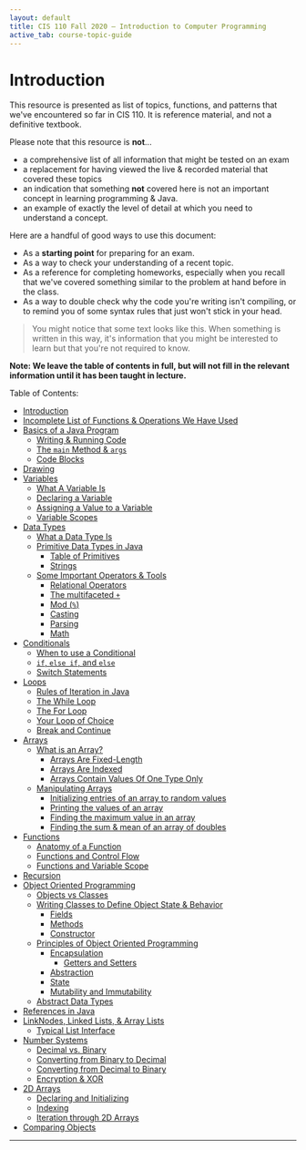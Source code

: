 ```yaml
---
layout: default
title: CIS 110 Fall 2020 — Introduction to Computer Programming
active_tab: course-topic-guide
---
```


# Introduction
This resource is presented as list of topics, functions, and patterns that we've encountered so far in CIS 110. It is reference material, and not a definitive textbook.

Please note that this resource is **not**...
- a comprehensive list of all information that might be tested on an exam
- a replacement for having viewed the live & recorded material that covered these topics
- an indication that something **not** covered here is not an important concept in learning programming & Java.
- an example of exactly the level of detail at which you need to understand a concept.

Here are a handful of good ways to use this document:
- As a **starting point** for preparing for an exam.
- As a way to check your understanding of a recent topic.
- As a reference for completing homeworks, especially when you recall that we've covered something similar to the problem at hand before in the class.
- As a way to double check why the code you're writing isn't compiling, or to remind you of some syntax rules that just won't stick in your head.

> You might notice that some text looks like this. When something is written in this way, it's information that you might be interested to learn but that you're not required to know. 

**Note: We leave the table of contents in full, but will not fill in the relevant information until it has been taught in lecture.**

Table of Contents:
- [Introduction](#introduction)
- [Incomplete List of Functions & Operations We Have Used](#incomplete-list-of-functions--operations-we-have-used)
- [Basics of a Java Program](#basics-of-a-java-program)
  - [Writing & Running Code](#writing--running-code)
  - [The `main` Method & `args`](#the-main-method--args)
  - [Code Blocks](#code-blocks)
- [Drawing](#drawing)
- [Variables](#variables)
  - [What A Variable Is](#what-a-variable-is)
  - [Declaring a Variable](#declaring-a-variable)
  - [Assigning a Value to a Variable](#assigning-a-value-to-a-variable)
  - [Variable Scopes](#variable-scopes)
- [Data Types](#data-types)
  - [What a Data Type Is](#what-a-data-type-is)
  - [Primitive Data Types in Java](#primitive-data-types-in-java)
    - [Table of Primitives](#table-of-primitives)
    - [Strings](#strings)
  - [Some Important Operators & Tools](#some-important-operators--tools)
    - [Relational Operators](#relational-operators)
    - [The multifaceted `+`](#the-multifaceted-)
    - [Mod (`%`)](#mod-)
    - [Casting](#casting)
    - [Parsing](#parsing)
    - [Math](#math)
- [Conditionals](#conditionals)
  - [When to use a Conditional](#when-to-use-a-conditional)
  - [`if`, `else if`, and `else`](#if-else-if-and-else)
  - [Switch Statements](#switch-statements)
- [Loops](#loops)
  - [Rules of Iteration in Java](#rules-of-iteration-in-java)
  - [The While Loop](#the-while-loop)
  - [The For Loop](#the-for-loop)
  - [Your Loop of Choice](#your-loop-of-choice)
  - [Break and Continue](#break-and-continue)
- [Arrays](#arrays)
  - [What is an Array?](#what-is-an-array)
    - [Arrays Are Fixed-Length](#arrays-are-fixed-length)
    - [Arrays Are Indexed](#arrays-are-indexed)
    - [Arrays Contain Values Of One Type Only](#arrays-contain-values-of-one-type-only)
  - [Manipulating Arrays](#manipulating-arrays)
    - [Initializing entries of an array to random values](#initializing-entries-of-an-array-to-random-values)
    - [Printing the values of an array](#printing-the-values-of-an-array)
    - [Finding the maximum value in an array](#finding-the-maximum-value-in-an-array)
    - [Finding the sum & mean of an array of doubles](#finding-the-sum--mean-of-an-array-of-doubles)
- [Functions](#functions)
  - [Anatomy of a Function](#anatomy-of-a-function)
  - [Functions and Control Flow](#functions-and-control-flow)
  - [Functions and Variable Scope](#functions-and-variable-scope)
- [Recursion](#recursion)
- [Object Oriented Programming](#object-oriented-programming)
  - [Objects vs Classes](#objects-vs-classes)
  - [Writing Classes to Define Object State & Behavior](#writing-classes-to-define-object-state--behavior)
    - [Fields](#fields)
    - [Methods](#methods)
    - [Constructor](#constructor)
  - [Principles of Object Oriented Programming](#principles-of-object-oriented-programming)
    - [Encapsulation](#encapsulation)
      - [Getters and Setters](#getters-and-setters)
    - [Abstraction](#abstraction)
    - [State](#state)
    - [Mutability and Immutability](#mutability-and-immutability)
  - [Abstract Data Types](#abstract-data-types)
- [References in Java](#references-in-java)
- [LinkNodes, Linked Lists, & Array Lists](#linknodes-linked-lists--array-lists)
  - [Typical List Interface](#typical-list-interface)
- [Number Systems](#number-systems)
  - [Decimal vs. Binary](#decimal-vs-binary)
  - [Converting from Binary to Decimal](#converting-from-binary-to-decimal)
  - [Converting from Decimal to Binary](#converting-from-decimal-to-binary)
  - [Encryption & XOR](#encryption--xor)
- [2D Arrays](#2d-arrays)
  - [Declaring and Initializing](#declaring-and-initializing)
  - [Indexing](#indexing)
  - [Iteration through 2D Arrays](#iteration-through-2d-arrays)
- [Comparing Objects](#comparing-objects)

---
<!-- 
# Incomplete List of Functions & Operations We Have Used
- Basic operations:
  - Arithmetic
    - `+, -, *, /` on numeric types
    - `%`, the [mod operator](#mod-) for numeric types
  - Logical
    - `&&`, `||` for booleans
  - Relational
    - `==, !=` for all primitive data types
    - `<, >, <=, =>` for numeric primitive types
- `Math` operations
  - `Math.pow` for exponentiation (don't use for squaring, though!)
  - `Math.sqrt` for square roots
  - `Math.abs` for absolute values
  - `Math.min`, `Math.max` for finding the smaller/larger of two values
- `PennDraw` functions
  - These are numerous, so review [our PennDraw guide](https://www.cis.upenn.edu/~cis110/current/resources/penndraw.html) for the full listing
  - `PennDraw.setPenColor`, `PennDraw.setPenRadius` for changing drawing properties
  - `PennDraw.clear` to clear the screen, draw backgrounds
  - `PennDraw.setScale`, `PennDraw.setXScale`, `PennDraw.setYScale` for changing drawing scales.
  - Shapes range from simple (`PennDraw.point`) to complex (`PennDraw.polygon`)
  - `PennDraw.enableAnimation` and `PennDraw.advance` are essential for animation
  - Interactivity:
    - `PennDraw.mousePressed`, `PennDraw.mouseX`, and `PennDraw.mouseY` for mouse inputs
    - `PennDraw.hasNextKeyTyped` and `PennDraw.nextKeyTyped` for keyboard inputs
- Reading inputs with `In`
  - `isEmpty` for checking if there is anything left to read in the file
  - `readInt, readDouble, readBoolean, readString, readLine` all read & parse the next single value in the file as the desired data type. These all read one value at a time.
  - `readAll` consumes the rest of the text in the file and returns it to you as a (potentially very long) `String`.
- Printing
  - `System.out.println` prints its input, followed by a line break (an `'\n'` character).
  - `System.out.print` prints its input exactly, with no space add afterwards.
- Arrays
  - `arr.length` evaluates to the length of the array `arr` as an `int`.
  - `arr[i]` evaluates to the value stored at index `i` within array `arr`.
- `String`s
  - `+` is used for _concatenating_ a value with a `String`. More on this [here.](#the-multifaceted-)
  - `s.length()` returns the length of the `String` as an `int`.
  - `s.charAt(i)` returns the `char` at index `i` in `String s`.
  - `s.toUpperCase()` and `s.toLowerCase()` return a new `String` with all alphabetic `char`s in `s` converted to uppercase and lowercase, respectively.  

---
# Basics of a Java Program

## Writing & Running Code
- Java code is written in `.java` files.
- Code must be compiled before it can be run.
  - To compile your code, press the "Compile" button on the top bar in Codio.
  - Every time you change your code, you must re-compile your code before running it so that the changes are executed.
- To run a Java program that has been compiled, you must meet several important criteria. If the program is `ExampleFile.java`, then the layout of the program must match the following:
  ```java
  // This file is named ExampleFile.java
  public class ExampleFile {
      // Other code & functions can come before or after main, too
      public static void main(String[] args) {
          ...
      }
      // Other code & functions can come before or after main, too
  }
  ```
  - Specifically, the name of the file and the top-level class name must match.
  - Additionally, the program needs a main function to be run directly.
- A program, once compiled, can be run with `java ExampleFile` from the Codio terminal, optionally passing in command line arguments as well.

## The `main` Method & `args`
This is the entry point to a program. That is, when you run `java Apples fuji macintosh pink-lady`, you're doing the following:
- Java finds the method defined as `public static void main(String[] args)` from `Apples.java`
- The execution of the program starts at the beginning of the `main` method, and continues until `main` returns, including any potential method calls in `main`.
- The input argument to `main` called `args` is an array of Strings representing the list of arguments passed in from the run command. In this case, `args` would be equal to `{"fuji", "macintosh", "pink-lady"}`
  - `args` is always an array of `String`s. If you intend to interpret the input as numbers, you'll need to use _parsing_ on the relevant members of `args` (`Integer.parseInt(s)`, `Double.parseDouble(s)`).

## Code Blocks
Java programs are essentially sequences of nested code blocks. Code blocks are groups of lines of code that live between an open brace (this character: `{` ) and its corresponding close brace (this character: `}`). Note that a block of code does not necessarily end at the first `}` character following a `{` character in the case of nested code.  
An illustration follows, with each comment specifying which code block that line would belong to. Note the fact that code blocks can nest, and how this is represented here with the decimal notation (block 1.2.1 is the first block inside the second block inside the first block, for example).
```java
public class CodeBlockExample {
  // BLOCK 1
  public static void main(String[] args) {
    // BLOCK 1.1
    for (...) {
      // BLOCK 1.1.1
    }
    // BLOCK 1.1
    while (...) {
      // BLOCK 1.1.2
    }
    // BLOCK 1.1
  }
  // BLOCK 1

  public static int tester() {
    // BLOCK 1.2
    for (...) {
      // BLOCK 1.2.1
    }
    return 0; // BLOCK 1.2
    // BLOCK 1.2
  }
}
```

# Drawing
A complete reference to drawing with PennDraw is [already available on the course site.](https://www.cis.upenn.edu/~cis110/current/resources/penndraw.html) Some key points:
- The default coordinate system for PennDraw canvases has `(0, 0)` in the bottom left corner and `(1, 1)` at the top right corner. You can use `PennDraw.setScale()` to change this as makes sense to your program.
- All shapes (from points to polygons) are drawn to the color specified by the PennDraw `penColor`. To change the color of a shape, you must add a call to `PennDraw.setPenColor()` at some point before the line where you draw the shape.
- Animation is disabled by default.
  - A call to `PennDraw.enableAnimation(frameRate)` turns on animation at the specified framerate. 
  - If animations are enabled, nothing will be actually drawn to the screen until `PennDraw.advance()` is called. When this function is called, any shape or text drawing commands run since the last call to `advance()` will have their outputs drawn to the screen.
- PennDraw also allows you to capture user input through mouse clicks and key presses. The protocols for these steps are listed [here](https://www.cis.upenn.edu/~cis110/current/resources/penndraw.html#keyboard-and-mouse) and you should take care to familiarize yourself with them.
  - Mouse presses are simple to read: calling `mousePressed()` works regardless of the previous user inputs and represents the state of the mouse at the current frame.
  - PennDraw tracks all key presses and saves them for you until you ask for them. Following the examples of how to use `hasNextKeyTyped()` and `nextKeyTyped()` are important for understanding how to read sequences of user input, which stores the state from previous frames.

# Variables

## What A Variable Is
Variables are just names for individual pieces of data in Java. You provide the name and type of a variable to Java, and Java will keep track of that name for you. You can then assign (and reassign) data to the variable for later use. Variables in Java are mutable, meaning that you are able to change the values that the variables contain. This is the big reason why they are so useful!

## Declaring a Variable
The syntax for declaring a variable is a two part statement: `type name`, where `type` is the data type of the variable and `name` is the name of the variable. When a variable is declared without having a value assigned to it, the variable will have a default value. The default value depends on the data type that variable, but the result is that whenever you reference the variable after it is declared, it will have some (potentially `null` value). Once a variable has been declared, it is not possible to declare a variable of the same name in the same scope.  
Some examples:
```java
int x;
double y;
String lastName;
char middleInitial;
boolean isFinished;
```

## Assigning a Value to a Variable
This is done with the use of the assignment operator, `=`. The syntax for assigning a value to a variable is: providing the name of the variable, followed by the assignment operator, followed by an expression that will be the new value of the variable (examples to follow). It is possible to assign a value to a variable at the moment it is declared, although this is not required. This means that it is possible to assign to a variable when or after it is declared, but it is not possible to assign a value to a name of a variable that has never been declared. Variables can also be assigned in terms of themselves, and this is a powerful asset in the case of trying to count or store intermediate results of computation.  
Some examples:
```java
int age = 53;
double y;
y = age * 2.5;
String lastName;
lastName = "Fouh";
middleInitial = (char) (middleInitial + 2);
boolean isFinished;
isFinished = !isFinished;
```

## Variable Scopes
The scope of a variable is the set of lines in the Java program where Java will recognize the name of that variable. A variable is generally in scope for the entire code block in which it is defined following its definition, and it is also in scope for all code blocks nested inside after its definition.  
```java
public static void main(String[] args) {
  // x is not in scope
  System.out.println("not yet");
  boolean x = true; // x begins scope here
  while (x) {
    // this is a nested code block within the previous one
    x = false; // x is in scope here
    System.out.println("Just once.");
  }
  // we're back in the original block; x is in scope
  System.out.println(x);
} // x's original code block ends.
// x is not in scope here

public static int tester() {
  // x is not in scope here
}
```

# Data Types

## What a Data Type Is
In Java, **every expression that stores or calculates to a value has a data type**. A data type is a formal classification for how Java represents and handles any piece of information. This is a broad and almost philosophical definition. A more practical one looks like this: a data type in Java is a definition of the range that a particular value can belong to, and what operations are valid to perform on that value. Operators and functions in Java specify what data types they can work with. If you are not careful with tracking the data types of the inputs to different functions and operators, you can end up with code that won't compile.

## Primitive Data Types in Java
There are a number of primitive Data Types available in Java. To say that a data type is primitive means that the type is predefined by Java to be included in the language. In this class we focus on studying four primitive data types: `boolean`, `char`, `int`, and `double`. In addition, we are also heavily interested in the `String` Data Type which, while not technically a primitive one, can be used in many similar ways to the primitive data types.

### Table of Primitives

|Data Type|Range|Default|Usage|Key Operations (not exhaustive)|
|---------|-----|-------|-----|-------------------------------|
|`int`|[-32,768, 32,767]|0|integers|+,-,*,/,%,>,<,<=,=>,==,!=|
|`double`|a very negative number up to a very positive number|0.0|numbers, including fractional parts|+,-,*,/,%,>,<,<=,=>,==,!=|
|`boolean`|{`true`, `false`}|`false`|truth values|==, !=, !, && , \|\||
|`char`|[0, 65535]|0, or `'\u0000'`|single characters of text (letters, numbers, punctuation, spaces) represented as small integers|similar to `int`|

### Strings
`String`s are effectively sequences of `char`s. The default value of a `String` is `null` (more on this later). `String`s are how we represent text and language in Java. The operations defined on `String`s are numerous, but an important basic one is the `+` operator, which represents concatenation when applied to one or more `String`s. 

`String`s are immutable in Java, meaning that when you perform some operation on a `String`, an entirely new `String` will be returned. 
```java
String first = "Maya";
String second = first.toUpperCase(); // Capitalize all letters in string

System.out.println("first is still " + first);
System.out.println("second is " + second);
```
Running the above code demonstrates that `String first` was unchanged after the call to `toUpperCase()`:
```bash
> first is still Maya
> second is MAYA
```

## Some Important Operators & Tools
Many of the operators available for each data type will prove useful at some point. This section represents a brief overview of some of these, as well as other function tools. For a more complete overview of the behaviors of operations among different types, make sure to look at the exercises at the end of [this presentation](https://www.cis.upenn.edu/~cis110/current/lectures/1VariablesDataTypes.pdf).

### Relational Operators
All of `>,<,<=,=>,==,!=` are operators that accept two values of primitive data types and return a `boolean` result. These comparison tools are often essential for defining the control flow of your programs in `if` statements and in loops.

### The multifaceted `+`
- When `+` is used between two numeric types (`int` and `double`), the resulting operation _addition_. If a `double` is in the mix, then the resulting type will be `double`; otherwise, `int`.
- When `+` is used between one `String` and any other primitive type, the result is *concatenation*.
  Concatenation converts the other data type in the operation to a `String` representation and then appends that to the other `String`.  
  ```java
  boolean b = false;
  String str = "hoods";
  System.out.println(b + str);
  // Output: "falsehoods"
  ```
 - `+` can be used as addition between a `char` and another `char` or an `int`. This uses the underlying integer representation of the `char` to do the arithmetic. Using an `int` in this operation gives the output type `int`

### Mod (`%`)
Another name for mod would be "remainder after division". Major uses for this operation include constraining `int`s to wrap around within a certain range, testing for whether a number is even or odd, or checking to see if a number is a multiple of another. Remember that `%` with one negative argument leads to a negative result.

### Casting
_Casting_ is the process of interpreting a value of some data type as a different data type. In this course, when we refer to casting we are referring to the manual process of converting from a type with a wider range of values into a type with a smaller range of values.
```java
int justTheInt = (int) 51.564;
char asLetter = (char) justTheInt;
```
> Although we usually refer to it as "type promotion" in CIS 110, some sources will refer to conversions going in the other direction as casting, too. This is the automatic process of converting a `char` into an `int` or an `int` into a `double` that Java will do for you. This works automatically when the original type is "smaller" than the new, "larger" type.

### Parsing
_Parsing_ is the process of interpreting the value of a `String` as a representation of a value in some other data type. The primary ways that we use parsing with respect to data types are with the following two examples:  
```java
int fromString42 = Integer.parseInt("42");
double fromStringThreePointOneFour = Double.parseDouble("3.14159265");
```

### Math
The basic arithmetic operators represent only a small fraction of the math that you can do in Java. Using the `Math` library, operations like `abs`, `min`, `max`, trigonometric functions, exponentiation, `round`, and `random` are available. There's a good listing of these at the end of [this presentation](https://www.cis.upenn.edu/~cis110/current/lectures/1VariablesDataTypes.pdf).

# Conditionals
Conditionals are the simplest means we have to influence control flow in our programs. By default, Java programs execute sequentially, with each line being run in the order it's written. When you add conditionals to your program, you decide among several options for which lines of code to be run next based on the state of some specified values.

## When to use a Conditional
- To match some value to one out of several possible values
- To make a choice about what to do based on user input
- To make a decision about whether to break out of a loop
- To check to see if you've hit some special state, perhaps 

## `if`, `else if`, and `else`
Control flow can be influenced using if, else if, and else statements. 

- An if statement consists of the `if` keyword, a condition, and a body. The condition is an expression, possibly containing several values and variables, that evaluates to a boolean. 
  - If the condition evaluates to `true`, then the code in the body of the if statement is executed. - If not, then the code is skipped entirely.  
- An else if statement is exactly like an if statement in syntax (it requires a condition and a body), with the only difference being that the required keyword is `else if` (rather than `if` alone). 
  - An else if statement can only be used directly following an if statement or another else if statement. 
  - When the condition of the else if statement evaluated to `true` **and all previous if and else if statements were not executed**, the body of the statement will be executed. 
- An else statement is slightly different. Only the `else` keyword is required, along with a body. 
  - An else statement can only be used *once* directly following an if statement or an else if statement
  - The body of an else statement will be executed only if all previous if and else if statements failed to execute.

```java
if (x > y || a == c) {
  System.out.println("Hello");
} else if (x == y) {
  System.out.println("Goodbye");
} else if (x < y) {
  System.out.println("So long");
} else {
  System.out.println("Farewell");
}

// These next if statements are unrelated to the first chain and to each other.
// Either of them will be run when their conditions are true, independent of prior conditionals.
if (u && i) {
  return 10;
}
if (me && u) {
  return 20;
}
```

## Switch Statements
Switch statements are conditionals designed for the purpose of checking the value of some variable or expression against several enumerated outcomes. We do not require you to use a switch statement in this class, although you are certainly welcome to. An example that demonstrates the complete syntax of a switch statement is presented here.

```java
switch (name) {
  case "Harry": case "Eric":
    title = "Professor";
    break;
  case "Jules": case "Michael": case "Gian": case "Ben":
    title = "Head TA";
    break;
  default:
    System.out.println("Name not matched, default case used");
    title = "TA";
    break;
}
```
This example checks to see if `name` is the name of a professor, a head TA, or a TA.

# Loops
Loops are the way that we implement iteration in Java. They are the tools by which we are able to write programs that perform one task many, many times. It is from this ability to write in repetition (with controlled variation) that the power of computation emerges.  

## Rules of Iteration in Java

Any loop that we use in Java is controlled by three components:
1. **An initialization** of a loop control variable (or perhaps several variables).
2. **A termination condition** defined over the control variable(s). When the loop control variable reaches a particular value or state, the termination condition will evaluate to `false` and the iteration of the `loop` will stop. 
3. **A modification** of the loop control variable(s). By modifying the control variable(s), we can eventually reach the state outlined in the termination condition, indicating that the loop should cease repeating.

## The While Loop
As outlined in the previous section, a while loop must include an initialization component, a termination condition, and a modification step.  
```java
int i = 40; // initialization (i is the loop control variable)
while (i > 0) { // termination condition
  System.out.println(i);
  i--; // modification step
}

boolean hasPressed = false; // initialization (hasPressed is the loop control variable)
while (!hasPressed) { // termination condition
  PennDraw.filledRectangle(...);
  if (PennDraw.mousePressed()) {
    hasPressed = true; // modification
  }
}
```
Some takeaways from these two examples:
- You will usually need to perform the initialization step outside of the body of the loop. Otherwise, loop control variable will have its value reset every iteration of the loop, leading to bugs.
- The termination condition is the only essential component of iteration that's actually required by the syntax of the while loop.
- The loop control variable need not be modified every iteration of the while loop, although sometimes it makes sense to. Compare how many times `hasPressed` would be changed with how many times `i` would be changed.

The termination condition is checked before every iteration of the loop, including before the (potential) first iteration.
## The For Loop
A for loop must again include an initialization step, a termination condition, and a modification. Unlike a while loop, though, a for loop has space for these steps built into its very syntax.
```java
//  |INITIALIZATION   | TERMINATION COND. | MODIFICATION|
for (String line = "."; line.length() < 10; line += '.') {
  System.out.println(line);
}

//  |INIT.         | TERM. |  MODIF.|
for (double k = 100; k == 1; k /= 10) {
  System.out.println(k);
}

//  |INIT.    | TERM.          | MOD|
for (int i = 0; i < args.length; i++) {
  System.out.println(args[i]);
}
```

A variable initialized during the intialization step is in scope only in the body of the loop. The termination condition is checked before every iteration of the loop, including before the (potential) first iteration. The modification step is performed after each iteration. 
## Your Loop of Choice
It is possible to convert a loop of one variety into an equivalent loop of the other variety. This is always true, although it usually is somewhat more natural to use one type in certain circumstances.

It's often more natural to write a **while loop** when:
- You're doing animation
- You're waiting indefinitely for user input
- The purpose of your iteration is not to traverse over some data of fixed length, or you're traversing over some data that has an unknown length
- You will perform different modification steps over the course of the loop execution based on different states

It's often more natural to write a **for loop** when:
- You're looping over the indices of data of some fixed length
- You need to generate a range of numbers
- You have a specific number of times that you want your loop to execute.

Perhaps the most salient point here: if your problem can be phrased as "examine every x in y" or "for every element of this array/this string, do something", this is a good sign that a for loop would fit nicely. These are just general guidelines, and you should keep in mind that you can always make either loop work. 

## Break and Continue
_break_ is a statement that, when executed in the body of a loop, causes that loop to immediately stop executing. The current iteration is halted, and no further iterations are executed. The control of the program resumes immediately after the body of the loop.

_continue_ is a statement that, when executed in the body of a loop, causes that iteration of the loop to immediately cease. In the case of the for loop, this causes the modification step to be applied. As long as the termination condition has not been met, the next iteration of the loop will commence.

`break` exits a loop entirely, `continue` skips to the next iteration.

# Arrays

## What is an Array?
In Java, an array is an fixed-length, indexed sequence of values that are all of the same type. Each value in this sequence can be modified and overwritten. An array is a data type of its own, and the type of an array is different from the type of the elements it contains. In particular, `int x = 4;` defines a variable of type `int`, whereas `int[] xs = {3, 4, 5};` defines a variable of type `int[]` (note the difference in brackets). 

```java
int[] ages = new int[320]; // an array of 320 ints
ages = new int[60]; // a new array of 60 ints. It is valid to store a new array in ages.

double[] xPositions = new double[10];

String[] suits = {"spades", "hearts", "diamonds", "clubs"};
```

### Arrays Are Fixed-Length
When you create an array, you must also specify its length. This can be done with implicit initialization (e.g. `new char[4]`) or explicit (e.g. `{4, 3, 2, 1}`). In both of these example cases, the arrays have a length of 4. It is not possible to add another element to this array without first creating a new, larger array.

### Arrays Are Indexed
Arrays in Java are 0-indexed, meaning that we refer to the first element of an array as being at index 0. Using `.length` on the end of the array, we have an expression for the length of an array. If we have some array `arr`, and we say that `n` is equal to `arr.length`, then each integer between `0` and `n` (but not including `n`) is a valid index for that array. 

The syntax for indexing into arrays in Java is to append `[index]` to the end of a variable containing an array. Taking our example from above with `suits`:

```java
String[] suits = {"spades", "hearts", "diamonds", "clubs"};
```

Then the following table represents the indices of `suits`:

|Index|Value|
|-----|-----|
|`suits[0]`|`"spades"`|
|`suits[1]`|`"hearts"`|
|`suits[2]`|`"diamonds"`|
|`suits[3]`|`"clubs"`|
|`suits[4]`, `suits[5]`, ... |Leads to `ArrayIndexOutOfBoundsException`|
|`suits[-1]`, `suits[-2]`, ... |Leads to `ArrayIndexOutOfBoundsException`|

### Arrays Contain Values Of One Type Only
When an array is initialized without explicit values, we use the syntax `new type[length]`, where `type` represents some valid data type (`String`, `boolean`, etc). The array that is created thus has the data type `type[]`, which reads in English as "an array of `type`s" or a "`type` array". This new array can only contain values of data type `type` from now on.  
This also means that when initializing arrays with explicit values, those explicit values must all be of the same type.  
When declaring a variable that will contain an array, you must declare the variable of the correct type. Refer the previous examples under "What is an Array?".

## Manipulating Arrays
Presented here are a few examples of how to manipulate arrays. These are taken directly from the website of the course's textbook. All credit to Sedgewick and Wayne. Refer to the [booksite's section on arrays](https://introcs.cs.princeton.edu/java/14array/) for a fuller listing of patterns related to using arrays.

### Initializing entries of an array to random values
```java
int n = 5;
double[] a = new double[n];
for (int i = 0; i < n; i++) {
    a[i] = Math.random();
}
```

### Printing the values of an array
Assumes the existence of some array `a`, like the one from the first example.
```java
System.out.println("a[]");
System.out.println("-------------------");
for (int i = 0; i < n; i++) {
    System.out.println(a[i]);
}
System.out.println();
System.out.println("a = " + a);
System.out.println();
```

### Finding the maximum value in an array
Assumes the existence of some array `a`, like the one from the first example.
```java
double max = Double.NEGATIVE_INFINITY;
for (int i = 0; i < n; i++) {
    if (a[i] > max) max = a[i];
}
System.out.println("max = " + max);
```

### Finding the sum & mean of an array of doubles
Assumes the existence of some array `a`, like the one from the first example.
```java
double sum = 0.0;
for (int i = 0; i < n; i++) {
    sum += a[i];
}
System.out.println("average = " + sum / n);
```

# Functions
Functions (or methods) are the basic building blocks of Java programs. `main` is a function, `Math.abs` is a function, `PennDraw.filledRectangle` is a function, and you can write your own functions. In CIS 110, we use the terms "function" and "method" to refer to the same thing. Both the term "function" and the term "method" have broader and diverging meanings outside of the scope of the course, but in CIS 110 we can use them interchangably. 

> In JavaScript, it's not the case that every function is a method although the reverse is basically true. Going by the definitions outlined in, say, [Cornell's CS1130 Course](http://www.cs.cornell.edu/courses/cs1130/2012sp/1130selfpaced/module2/module2part1/methodHeaders.html), Java has it so that not every method is a function even though every function is indeed a method. This is vague notation.

Functions in Java are similar to functions in mathematics. Fundamentally, functions are tools that take some inputs, do some work based on the inputs, and produce some output. 

## Anatomy of a Function
A function has...
1. a header. A header consists of several pieces:
   1. One or more optional modifiers, like `public` and `static`. You should continue to include these words at the beginning of your functions, even though we haven't covered their meanings yet.
   2. A return type. This specifies the data type that the function is guaranteed to output. 
      1. If a function has a return type of `int`, for example, the function is guaranteed to return an `int`.
      2. It is possible for a function to have a return type of `void`, which is a guarantee that the function will not return any data at all.
   3. A name. This specifies how you can refer to this function and use it later.
   4. A list of arguments type & name pairs
      1. Each argument must have its type specified first
      2. The name of the argument in the header puts variables with these names in scope in the body of the function.
2. a body. The body of a function is a just another block of code where execution starts at the top.
3. one or more `return` statements.
   1. `return` is a keyword in Java that indicates that the function should stop executing.
   2. `return` is coupled with a value. For example, a full `return` statement might look like `return true;`, `return x + 4;`, or `return str.toUpperCase()`. In each case, the type of the value being returned must match the return type of the function.
   3. A function with a non-void return type must end with a `return`. Reaching the end of a function without hitting `return` will result in an error.
   4. The only exception to these rules are in the case of a function with return type `void`. In this case, `return` cannot be paired with a value, since `void` indicates that no data is returned. In functions with return type `void`, it is possible to use no `return` statements at all, and when Java reaches the end of the function body, Java will `return` implicitly.

To illustrate these rules, we examine a searching function:
```java
/**
 * indexOfValue attempts to find value in an array of chars
 * called list. If we find value, return its index. If we
 * don't find value, return -1 to indicate that value is 
 * not in list.
 */
public static int indexOfValue(char value, char[] list) {
  for (int i = 0; i < list.length; i++) {
    if (list[i] == value) {
      return i;
    }
  }
  return -1
}
```
- The header is `public static int indexOfValue(char value, char[] list)`
  - The return type of this function is `int`
  - The name of the function is `indexOfValue`
  - The input argument consists of a `char` named `value` and an array of chars (a `char[]`) named `list`.
- The body of the function lives between the first open brace and the last close brace. `list` and `value`, the input arguments, are in scope in the body.
- This function has two `return` statements, and both of them return some `int` value. No matter the inputs, one of these `return`s will be reached.

## Functions and Control Flow
Java programs start executing at `main` when run from the command line, as we do in CIS 110. Control is passed between functions with _function calls_, which happen where we write the name of the function followed by a list of input argument values in parentheses. 

Considering the example below, we have a function `public static int addTwo(int x)`. We can call `addTwo` like so: `addTwo(4)`. In this case, `4` is the value that will be bound to the variable `x` at the start of `addTwo`'s body.

The execution of the most recent function call must be completed before control is passed back to the point where that call was made. This results in a _call stack_.

```java
public class Functions {
    public static void main(String[] args) {
        System.out.println("Starting main.");
        int six = addTwo(4);
        System.out.println("four plus two is " + six);
        int eight = addThree(5);
        System.out.println("five plus three is " + eight);
        System.out.println("Leaving main");
    }

    public static int addTwo(int x) {
        System.out.println("Starting addTwo with input " + x);
        System.out.println("Leaving addTwo");
        return x + 2;
    }

    public static int addThree(int x) {
        System.out.println("Starting addThree with input " + x);
        int temp = addTwo(x);
        System.out.println("Leaving addThree");
        return temp + 1;
    }
}

```
The output:
```bash
$ java Functions
Starting main.
Starting addTwo with input 4
Leaving addTwo
four plus two is 6
Starting addThree with input 5
Starting addTwo with input 5
Leaving addTwo
Leaving addThree
five plus three is 8
Leaving main
```
Observe how this output illustrates the call stack. `main` is called first. From `main`, we call `addTwo`, which returns `6` without calling another function. Then from `main`, we call `addThree`, which in turn calls `addTwo`. `addThree`'s call to `addTwo` is resolved before `addThree` returns the result back to `main`. Then, `main` finishes execution without a return statement, which is acceptable because `main` always has return type `void`.

## Functions and Variable Scope
When a function is called and its body is executed, Java creates a new scope. Generally speaking, the only variables that will be in scope at the start of the function execution will be the input arguments to that function. 

```java
public class Scope {
  public static void main(String[] args) {
        int a = 50;
        int b = 100;
        int c = 200;
        System.out.println("before newScope, main's c = " + c);
        newScope(a, b);
        // the variable c declared in newScope is out of scope
        // back here in main.
        System.out.println("after newScope, main's c = " + c);
    }

    public static void newScope(int x, int y) {
        System.out.println("STARTING newScope");
        // x and y are in scope
        System.out.println("x = " + x);
        System.out.println("y = " + y);

        // a, b, and c are not in scope here.
        // we can declare a variable c here
        int c = 40;
        System.out.println("newScope's c = " + c);
        System.out.println("ENDING newScope");
    }
}
```
Output:
```
$ java Scope
before newScope, main's c = 200
STARTING newScope
x = 50
y = 100
newScope's c = 40
ENDING newScope
after newScope, main's c = 200
```

# Recursion
The Codio lecture notes for this topic are very detailed, and they're even interactive! You should refresh yourself on rules about recursion there.

# Object Oriented Programming
Object Oriented Programming is a paradigm that views programs as collections of entities called objects that are comprised of and interact with each other.

> Contrast this with our previous notion of programming, which is called procedural programming. This just views programs as lines of code to be run, one after the other, with functions representing procedures that implement a specific task. Procedural programming is actually an effective way of thinking about drawing as we did it in the early parts of the semester: it’s not not necessary to view a program that sketches a scene as one made of many objects interacting with each other. Sometimes code is, after all, just a list of instructions.

## Objects vs Classes
Objects in Java are representations of real-world entities. Objects have state and behavior, and these are defined by classes. We say that objects are individual instances of a class. Therefore, a class is a blueprint for how to create objects of that underlying type.

Here we have a class called `Soda`.

```java
public class Soda {
  private String container;
  private String flavor;

  public Soda(String container, String flavor) {
    this.container = container;
    this.flavor = flavor;
  }

  // rest of class omitted for space
}
```
In another program, `SodaFountain.java`, we might have the following lines:

```java
Soda sprite = new Soda("glass bottle", "lemon-lime");
Soda coke = new Soda("can", "hard to describe");
```
In this case, we say that `sprite` and `coke` are objects, and that `Soda` is the class from which they have been instantiated.

## Writing Classes to Define Object State & Behavior
Now that we have the difference between a class and an object, it’s time to think about how classes are written. Classes are made up of fields, methods, and (optionally) constructors.

### Fields
A class’ fields represent the data that an instance of the class can store. These are effectively variables that belong to instances (objects) of this class. To that end, we sometimes refer to them as instance variables. Fields belong at the top of a class by convention.

```java
public class Tree {
  public int age;
  private String species;
  private double height;
  private double width;

  // rest of class omitted for space
}
```
In this class `Tree`, we have four fields. These are: `age`, `species`, `height`, and `width`. Observe that they have a type associated with them just like any other variable. Additionally, they have a privacy modifier (in this case, all but age are `private`). By convention, fields will normally be `private`, and this is explained further in the section on Encapsulation.

A field can be accessed inside of a class definition using its name alone, or with this as a way to specify that you’re referring to the field in the case that multiple variables in the same scope share the same name (this is called shadowing).

```java 
age = age + 34;
// if the RHS variable height shadows the field named 
// height, this example stores the value of the local
// variable height in the field called height.
this.height = height 
```
Outside of the object’s class, only its fields are directly accessible without the use of getter methods. Imagining we have some function `generateTree` that returns some `Tree` object, consider the following:

```java
Tree t = generateTree();
System.out.println(t.age); // this compiles
System.out.println(t.width); // this does not
```
### Methods
Methods are the functions of a class and they represent what the object can do and how it can change. These follow the rules of functions as we have discussed before.
When viewing methods from the object oriented approach, it’s important to recall that the methods in a class have access to that class’ fields. Continuing our `Tree` example from before:

```java
public class Tree {
  // ... same field definitions from above

  // estimate volume of trunk using cylinder formula.
  public double estimateTrunkVolume() {
    return Math.PI * (width / 2) * (width / 2) * height;
  }
}
```
Observe that the `estimateTrunkVolume` method of a `Tree` has access to the `width` and `height` fields of the `Tree` class. These variables are accessible in the body of the method without being passed in as input arguments.

Methods will be, in the context of this class, either `public` or `private`. Like with fields, `private` methods are only accessible inside the class itself whereas `public` methods are available from any instance of the class in another file.

If a method is `public`, it can be called from any instance of the class:

```java
Tree narrow = generateTree();
double volume = narrow.estimateTrunkVolume();
```
Methods with private designation are generally helper methods. For better understanding of `public` vs. `private` in methods, refer to notes on Encapsulation.


### Constructor
Constructors are the tools that we use to actually instantiate an object from a class. Constructors are essentially special methods that take the name of the class itself. When a constructor is called with the `new` keyword, Java will provide the space in memory to create a new instance of the desired class and it will use the constructor to set up the new instance in the specified manner.

Let’s return once more to our `Tree` example:

```java
public class Tree {
  public int age;
  private String species;
  private double height;
  private double width;

  public Tree(int age, String species, double height, double width) {
    this.age = age;
    this.species = species;
    this.height = height;
    this.width = width;
  }
}
```

Our constuctor is written right beneath the class’ fields (this is conventional). Note that it looks like a method named `Tree` without a specified return type. This is what indicates to Java that this thing is a constructor: no return type and sharing its name with the class itself. Notice how the input arguments to the constructor match the fields of the class: this is a typical pattern, where we have a constructor that assigns each of its inputs to the corresponding fields of the new object. A constructor can take fewer input arguments than fields in the class or vice versa. A constructor does not need a return statement.

## Principles of Object Oriented Programming
### Encapsulation
Encapsulation is the principle that an object should hide the details of how they work by providing a barrier between the interface of the object (what it can do) and its implementation (how it does what it does). The concept of separating implementation from interface is central to the notion of Abstraction as well, but Encapsulation focuses primarily on the tools that we use to hide the machinery of an object from the client that uses it.

Encapsulation is achieved in Java by use of Access Control, which itself is defined with visibility modifiers `public` and `private`. When a field or method is tagged with `private`, that field or method will only be accessible from within the file where it is defined. `public` fields and methods are, by contrast, available in any other file.

The public interface of a class is therefore the set of fields and methods available in the class that are defined as `public`. These are the methods that a user can call at will. If any fields are part of the public interface, then a user can access & modify these directly.

```java
public class Person {
  public int age;

  public Person(int age) {
    this.age = age;
  }
}
```
In this class `Person`, the field `age` would be considered part of the public interface. This is concerning, though, because a client using `Person` objects could do the following:

```java
Person harry = new Person(24);
harry.age = -20;
```

It doesn’t make sense for a `Person` to have a negative age, so a `Person` object shouldn’t be able to have their age be 0 or less. Leaving `age` as `public` allows anyone with access to a `Person` object to put that object into a nonsensical state. Thus, it makes better sense to do the following:


```java
public class Person {
  private int age;

  public Person(int age) {
    this.age = Math.max(0, age);
  }

  public int getAge() {
    return this.age;
  }

  public void ageOneYear() {
    this.age += 1;
  }
}
```
By keeping age `private`, modifying the constructor, and adding methods `getAge` and `ageOneYear` to the public interface, we keep `age` as a field that’s just part of the implementation. If a user wants to see a `Person`’s `age`, they can use the `getAge` method (a getter) to see it. If they want to change it, we are specifying with `ageOneYear` that a `Person` can only age one year at a time, and our constructor makes it so that making a `Person` with a negative `age` is impossible.

#### Getters and Setters
Getters and setters are special types of methods that help implement Encapsulation in a class. A getter is a method that returns the value of some data stored by an instance of the class. Note that this could be returning a field directly, or it could return some piece of data stored implicitly by an instance.

```java
public class Circle {
  private double radius;

  // Constructor omitted for space...

  public double getRadius() {
    return this.radius;
  }

  public double getDiameter() {
    return this.radius * 2;
  }

  public double getArea() {
    return Math.PI * this.radius * this.radius;
  }
}
```
In this Circle example, we have defined three getters: `getRadius`, `getDiameter`, and `getArea`. Notice that the only field of the class, `radius`, is `private`. The only way to access this data is therefore using `getRadius`. There are no fields for the diameter or the area of the shape, but we might also call `getDiameter` and `getArea` getters for their corresponding data anyway.

Setters work similarly, but they provide controlled means of updating the values of data stored in an object.

```java
public class Circle {
  private double radius;

  // Constructor & getters omitted for space...

  public void setRadius(double radius) {
    radius = Math.abs(radius);
    this.radius = radius;
  }
}
```
In this example, `setRadius` is a setter for the `radius` field that allows us to update that piece of data without risking the client filling the field with a negative (nonsensical) value.

Careful choices for `public` and `private` on the fields and methods of a class combined with getters and setters for `private` fields allow you to define an interface that hides and protects the implementation that you’ve chosen.

### Abstraction
_Abstraction_ is the process of representing real-world entities with properties relevant to the client that will be using it. The properties that we choose to represent an entity become the fields of the object. These chosen properties, along with our view of the stakeholder's desired use of the object, then help to define the interface that will be available to users of the object.

Abstraction is fundamental to solving interesting problems with Computer Science: it is not possible to directly manipulate a Movie, a Movie Ticket, or a Movie Theater with Java code, but we can keep track of abstract instances of these things to solve problems about them (selling and tracking tickets for film screenings, for example).

When designing a class, we use abstraction to make conscientious choices about how a class will represent an entity.

### State
Classes are defined with fields. When we talk about fields in the context of instantiated objects, we often refer to them as instance variables. These instance variables, like all variables we've been working with so far, store values and can change through time (unless they're _constants_). Looking at the values of all of the instance variables in a particular object at a particular time defines its _state_. In most cases, classes are written so that the objects defined from them can change through time, representing different states of the entities that the objects are designed to represent.

```java
public class Person {
  private String name;
  private String address;

  // constructors, getters, setters, & more omitted
}
```
A `Person` class might have fields for a name and an address. The state of any particular instance of `Person`, perhaps `harry`, would then be that `Person`'s name and address. At the time of this writing, `harry`'s address would be in Philadelphia, but when `harry` moves in a couple of years, we could call some method `harry.moveTo("New York City")`. Then, we've updated `harry`'s state to reflect his new location.

### Mutability and Immutability
Variables (and thus fields) are mutable, or changeable, by default in Java. This means that any user with access to an object's fields will generally have the ability to change the state of that object. We have already addressed this to a limited extent in our discussion of [encapsulation](#encapsulation): using privacy modifiers and carefully chosen getters, setters, and other methods, we can limit the access that a user has to the state of an object. But limited access is not the same thing as immutability; indeed, the presence of any setter or other `public` method that modifies the instance variables of an object implies that the object is mutable from the perspective of the end user.

Consider, then, the example of the `String` data type in Java. `String`s are objects, and we consider them to be immutable. Now we can understand that this is because users of the `String` class have no ability to change the fields of any `String` object: there are no getters and setters for the class, and all of the methods that manipulate a `String` return a new version of the `String`.

```java
String bookTitle = "In The Dream House"
System.out.println(bookTitle.toUpperCase());
System.out.println(bookTitle);
```
This results in:
```
"IN THE DREAM HOUSE"
"In The Dream House"
```
Even the methods available in `String` that manipulate some instance of a `String` do not modify the original `String`: calling `.toUpperCase()` left `bookTitle` the same for when we printed it out again afterwards. In this way, the `String` class achieves *immutability*.

```java
public class Receipt {
  private String recipient;
  private double[] amounts;
  private String[] items;

  public Receipt(String recipient, double[] amounts, String []) {...}

  public double computeSubtotal() {...}

  public double computeGrandTotal(double taxRate) {...}

  public void printReceipt() {...}
}
```
The above class for `Receipt` (with method implementations left implied for space) describes another immutable object. A `Receipt` object, once instantiated, cannot be modified. A user can only tally up the `Receipt` or print a nice, readable version of it, but neither of these actions change the state of the `Receipt`.

## Abstract Data Types
In many cases, it's not very important how some object works, as long as it does what we expect it to do. This is true in real life: when it comes to a car, you know that it can accelerate, brake, park, get in and out without worrying too much about what's under the hood (literally). _Abstract Data Types_ (ADTs) are ways that we can employ this principle in programming.

In Java, we write ADTs using _interfaces_. If a class _implements_ an interface, we say that the class is a subtype of the ADT's interface or that the ADT is a supertype of the class. 

Interfaces look like classes, but instead of fields and methods, interfaces are comprised of:
1. **abstract methods**, or method signatures without bodies
2. **constants**, or variables declared with keywords `static` and `final` that cannot be changed after they are declared.

The abstract methods are doing the heavy lifting here. These method signatures without bodies to the functions define exactly what an object of this ADT must be able to do, but they don't specify how it happens.

```java
public interface Car {
  public static final KM_PER_MILE = 1.609;

  void enter(String passenger);
  void accelerateTo(double targetSpeed);
  void brake(double targetSpeed);
}
```
Here's a basic example of a `Car` ADT. This tells us that any object of type `Car` can do these things: you can enter a car, you can speed upp, and you can slow down. Any object of type `Car` will also have access to the constant `KM_PER_MILE`, which might be useful in dealing with speeds for cars in different parts of the world.

It's important to recognize that we can't instantiate a `Car` directly: there's no constructor in this interface, and we couldn't write one even if we wanted to. Instead, we can only instantiate objects of types that implement the `Car` interface. The following snippet is the beginning of a `StationWagon` interface. 

> A note from Harry: A station wagon is not a particularly stylish variety of car. It has a boxy shape, a sluggish disposition, and plenty of trunk space. I note all of this with pride and nostalgia: my first car was a '98 Volvo station wagon.

```java
public class StationWagon implements Car {
  private String manufacturer;
  private double topSpeedMPH;
  private double currentSpeedMPH = 0;
  private int numDoors;
  private int numPassengers = 0;
  private String[] passengers = new String[6];

  public StationWagon(String manufacturer, double topSpeed, int numDoors) {
    // implemented but omitted for length
  }

  @Override
  public void enter(String passenger) {
    if (numPassengers < passengers.length) {
      passengers[numPassengers] = [passenger];
      numPassengers++;
    } else {
      System.out.println("Car's full!");
    }
  }

  @Override
  public void accelerateTo(double targetSpeed) {
    // implemented but omitted for length
  }

  @Override
  public void brake(double targetSpeed) {
    // implemented but omitted for length
  }

  public double getSpeedMPH() {
    return currentSpeedMPH;
  }
  
  public double getSpeedKMPH() {
    return currentSpeedMPH * KM_PER_MILE;
  }
}
```
Some important things to highlight here about how `StationWagon` implements `Car`. 
- Note that the class definition on line 1 includes the statement that `StationWagon implements Car`: this tells Java that `Car` is the interface that `StationWagon` should implement. 
- We were able to add our own fields to `StationWagon`.
- `StationWagon` contains a constructor. This lets us instantiate `StationWagon`s that are also `Car`s. This is the only way we have written to instantiate a `Car` object of any kind.
- All of the methods in `Car` are implemented in `StationWagon`. These are annotated with the `@Override` decorator, which is an optional feature that tells Java to double check that the method you're writing corresponds to a signature from the interface. 
- There are methods in `StationWagon` that were not outlined in `Car`, and that's OK! `getSpeedMPH` and `getSpeedKMPH` are getters that are not present in the `Car` interface, but there's no problem with including them in `StationWagon` as long as we don't add the `@Override` tag above them. 

Thus, the `StationWagon` class can instantiate any number of different `StationWagon` objects that represent different vehicles. Importantly, all `StationWagon`s are *also* all `Car`s—this is an example of the subtype-supertype relationship.

```java
Car harrysVolvo = new StationWagon("Volvo", 85, 4);
StationWagon otherCar = new StationWagon("Volkswagen", 99, 4);
```
In the above snippet, we instantiate two new objects. In both lines, we call the `StationWagon` constructor. For `harrysVolvo`, we store the resulting object we create in a variable of type `Car`. This works because a `StationWagon` is indeed a `Car`. For `otherCar`, we store the `StationWagon` in a variable of type `StationWagon`. This is also acceptable, and it means that `otherCar` can be used as a `StationWagon` more specifically than as a `Car`.

# References in Java
Like for recursion, our Codio course has excellent and interactive notes on how to think about references in Java. Please refer to those notes for a better understanding of the material. Just a few definitions to leave here for reference, then:
- _reference variables_ are variables for data types that are not primitive. Reference variables store as their values a reference to the location in memory where a particular object lives.
- _references_ are locations where a particular object lives in memory.
- _pointees_ are the objects that are being referred to by references.
- Variables are _sharing_ or are _aliases_ when they contain references to the same pointee.
- Two variables are _deep copies_ of each other when
  - they contain two separate references to two different pointees
  - their two pointees are _structurally_ equal objects that represent the same entity.

**Java is a pass-by-value language**. When you call a function in Java and give it an argument, the value of that argument is copied and handed along to the body of the function that's being called. When dealing with reference variables in Java, or variables that themselves contain a reference to some object's location in memory, a _copy_ of this reference is passed into the function being called. Thus, the input parameter to the function call and the local variable available in the body of the function are _aliases_ for each other. 

# LinkNodes, Linked Lists, & Array Lists
Lists in Java are covered quite thoroughly in our interactive Codio course. Please explore them there!

## Typical List Interface
A brief overview of a typical List interface, defined over some arbitrary example object called Item:  

1. `add`, which can be implemented in multiple ways:
   1. `void add(Item i, int index)` adds `Item i` to the list at position `index`.
   2. `boolean add(Item i)` simply adds `Item i` to the end of the list and returns `true`, or returns `false` if there is no room.
2. `boolean remove(Item i)` removes `Item i` from the list and returns `true`, or returns `false` if there is no such item. If there are duplicates of `i` in the list, the behavior may vary. Typically this results in removing the first matching `Item`, although this depends on the specifications.
3. `boolean contains(Item i)` returns `true` if `Item i` appears in the list, and `false` otherwise.
4. `boolean isEmpty()` returns `true` if the list is empty and `false` otherwise.
5. `int size()` returns the number of items in the list as an `int`.
6. `int get(Item i)` returns the index of `Item i` in the list. If there are duplicates of `i` in the list, the behavior may vary. Typically this results in finding the index of the first matching `Item`, although this depends on the specifications.

# Number Systems
Some quick definitions:

- a _digit_ is a single numerical symbol. We're most typically familiar with digits `0, 1, 2, 3, 4, 5, 6, 7, 8, 9`. 
- In a number, the _most significant digit_ is the leftmost non-zero digit. The _least significant digit_ is the rightmost digit. In the number `1234`, `1` is the most significant digit and `4` is the least significant digit.

## Decimal vs. Binary
_Decimal_, also referred to as base-10, is our typical way of dealing with numbers. The decimal number system consists of digits `0-9`. For an integer (we won't handle fractional numbers in other systems in CIS 110), we might call the position of the least significant digit (the right-most digit) the "ones place", then moving to the left we get the "tens place" and the "hundreds place" and so on. This reflects how we read numbers in decimal: `5,839` is equivalent `5*1000 + 8*100 + 3*10 + 9*1`.

_Binary_ is the base-2 number system, where our only digits are `0` and `1`. These "**b**inary dig**its**" are also called _bits_. Counting in binary proceeds as follows: `0, 1, 10, 11, 100, 101, 110, 111, 1000`, and so on. Instead of a "tens place" and a "hundreds place" as in decimal numbers, we have a "twos place" and a "fours place". That is, if we want to convert the binary number `1011` into a decimal interpretation, we view it in the following way: `1101` in binary is `1*8 + 1*4 + 0*2 + 1*1 = 13` in decimal.

## Converting from Binary to Decimal
As discussed right above, it's simple to convert from binary to decimal by considering the binary number to be a sum of powers of two. 

The algorithm for converting is as follows:
- Start at position `p = 0` (the rightmost position) and initialize an accumulator variable `sum = 0`.
- Take the bit `b` at the current position. Multiply `b * 2^p` and add the result to `sum`.
- increment `p` and move one position to the left, continuing until you perform the multiplication and addition step on the most sigificant bit.

`110101` becomes, then `1*2^0 + 0*2^1 + 1*2^2 + 0*2^3 + 1*2^4 + 1*2^5`, which is `1 + 4 + 16 + 32 = 53`.

## Converting from Decimal to Binary
Going in this direction, we recommend the following algorithm: starting with the decimal number to convert, and while the quotient is greater than 0, perform integer division, keeping track of the remainder. This is perhaps better explained through example (see the slides for an image version):

1. Start at 157. Divide this by 2 to get 78 remainder 1. 
2. Divide 78 by 2 to get 39 remainder 0.
3. Divide 39 by 2 to get 19 remainder 1.
4. Divide 19 by 2 to get 9 remainder 1.
5. Divide 9 by 2 to get 4 remainder 1.
6. Divide 4 by 2 to get 2 remainder 0.
7. Divide 2 by 2 to get 1 remainder 0.
8. Divide 1 by 2 to get 0 remainder 1, and we're done dividing.
9. Read the remainders in reverse: `10011101`.

We can verify that this is correct:
`10011101 (binary) = 1 + 4 + 8 + 16 + 128 = 157 (decimal)`.

## Encryption & XOR
We can interpret any piece of data as a sequence of bits. Thus, data of all types (ints, doubles, Strings, images, text files, videos, PDFs, etc) are interpretable as binary numbers! We can leverage this interpretation to carefully encrypt the data.

Supposing we have some message `m` that is the binary representation of some String. We can use the bitwise XOR operation, written in Java as `^`, to encrypt `m` using some secret key `k` of the same length as `m`. 

Here is the truth table for XOR:

|x|y|x^y (result)|
|----|----|----|
|0|0|0|
|0|1|1|
|1|0|1|
|1|1|0|

Say that `m = 10111010`, and `k` is a randomly generated bit String of the same length `11011010`:

|String name|||||||||
|----|----|----|----|----|----|----|----|----|
|m (message)|1|0|1|1|1|0|1|0|
|k (random key)|1|1|0|1|1|0|1|0|
|m ^ k|0|1|1|0|0|0|0|0|

Crucially, this process is reversible using the same key for encryption and decryption: 

|String name|||||||||
|----|----|----|----|----|----|----|----|----|
|m ^ k|0|1|1|0|0|0|0|0|
|k (random key)|1|1|0|1|1|0|1|0|
|m ^ k ^ k = m (message)|1|0|1|1|1|0|1|0|


# 2D Arrays

## Declaring and Initializing
Put simply, 2D arrays are arrays of arrays. The syntax for declaring a variable for a 2D array of ints is as follows:

```java
int[][] ages;
```

2D arrays can be initialized implicitly or explicitly, just like how we've used arrays previously:
```java
int[][] ages = new int[3][5];
```
This is implicit initialization, and it results in `ages` being an array containing `3` other arrays, each of which has `5` elements. The result is a 2D array that looks like this:

||||||
|----|----|----|----|----|
|0|0|0|0|0|
|0|0|0|0|0|
|0|0|0|0|0|  


We can use explicit initialization instead:
```java
int[][] ages = { 
                 {3, 4, 6},
                 {1, 2},
                 {0},
                 {5, 6, 7}
                };
```
This results in a _jagged_ array, where not all rows are of the same length. This works perfectly well!

||||
|----|----|----|
|3|4|6|
|1|2||
|0|
|5|6|7|

## Indexing
 By convention in this class, we refer to 2D arrays in _row-major order_, where the first index of the array refers to the "row" number and the second index to the "column". Further, the first row is the top one in the visualizations we've given before. For example, let's visualize the following 2D array:

 ```java
 String[][] seatingChart = {
                              {"Harry", "Eric", "Jules"}, 
                              {"Gian", "Ben", "Michael"}
                           };
 ```

 For the purposes of this class, we'll view `seatingChart` like this:

 ||||
 |----|----|----|----|
 |"Harry"|"Eric"|"Jules"|
 |"Gian"|"Ben"|"Michael"|


Independent of how we view the 2D array in text, we have that `seatingChart[0][0]` evaluates to `"Harry"` and `seatingChart[1][2]` evaluates to `"Michael"`. 

If you are working in a context where the 2D space analogy of rows and columns is not useful, or if this notation is confusion, recall that 2D arrays are just arrays of arrays, and so the following table holds for `double[][] prices`:

|expression|expression data type|data type interpretation|2D analogy interpretation|
|----------|----|-----------------|--------|
|`prices`|`double[][]`|array with elements of type `double[]`|2D array / matrix|
|`prices[i]`|`double[]`|array with elements of type `double`|row `i`|
|`prices[i][j]`|`double`|a single `double`|a single entry at row `i`, column `j`|

## Iteration through 2D Arrays
2D arrays are (I'll write it again!) arrays of arrays, so it makes sense to use nested loops to iterate through them. Presented below is a snippet that's safe to use on both jagged and rectangular 2D arrays. The purpose of the snippet is to go through and print out every entry of the 2D array, although it can easily be adapted for other purposes:

```java
Item[][] itemArr = generateItemArray();

for (int i = 0; i < itemArr.length; i++) {
  for (int j = 0; j < itemArr[i].length; j++) {
    System.out.println(itemArr[i][j]);
  }
}
```

Observe that the inner loop iterates from `0` up to the length of the current row, so jagged arrays are handled automatically without throwing `ArrayIndexOutOfBoundsException`.

# Comparing Objects
When you write a class for a data type, it's possible that the instances of that class can be compared to one another in some reasonable way. One `Student` might be compared to another `Student` based on their first names: `Student ruth` comes alphabetically after `Student prabh` but before `Student xianHan`.

To make it so an object is automatically comparable for the purposes of several built-in Java methods, you must first specify that the class implements `Comparable`.

Specifically, you must have:

```java
public ClassName implements Comparable<ClassName>
```
as the first line of the class definition. Note that because `Comparable` is a generic type, you need to append the `<ClassName>` to the end of it. The reasons why are beyond the scope of the course, you just need to remember that you have to include it for now.

Secondly, now that you've committed to implementing the `Comparable` interface, you need to make sure that your class implements the methods included in `Comparable`. Fortunately, there's only one: `int compareTo(ClassName other)`.

`compareTo` should return:
- a negative int (`-1` by convention) when `this` comes before `other`,
- a positive int (`1` by convention) when `this` comes after `other`,
- `0` when `this` and `other` are equal.

Now you can use the `.sort` methods of `Arrays` or `Lists` of `ClassName` objects to have Java automatically handle the sorting of those collections! -->